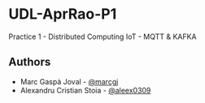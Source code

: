 # UDL-AprRao-P1
Practice 1 - Distributed Computing
IoT - MQTT & KAFKA
## Authors
- Marc Gaspà Joval - [@marcgj](https://github.com/marcgj)
- Alexandru Cristian Stoia - [@aleex0309](https://github.com/aleex0309)